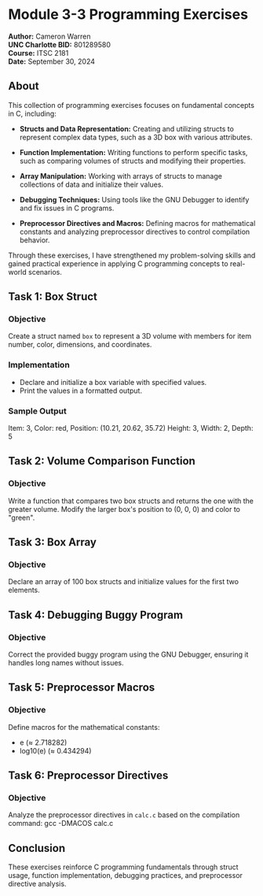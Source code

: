 # Module 3-3 Programming Exercises

**Author:** Cameron Warren  
**UNC Charlotte BID:** 801289580  
**Course:** ITSC 2181  
**Date:** September 30, 2024  

## About
This collection of programming exercises focuses on fundamental concepts in C, including:

- **Structs and Data Representation:** Creating and utilizing structs to represent complex data types, such as a 3D box with various attributes.
  
- **Function Implementation:** Writing functions to perform specific tasks, such as comparing volumes of structs and modifying their properties.
  
- **Array Manipulation:** Working with arrays of structs to manage collections of data and initialize their values.
  
- **Debugging Techniques:** Using tools like the GNU Debugger to identify and fix issues in C programs.

- **Preprocessor Directives and Macros:** Defining macros for mathematical constants and analyzing preprocessor directives to control compilation behavior.

Through these exercises, I have strengthened my problem-solving skills and gained practical experience in applying C programming concepts to real-world scenarios.

## Task 1: Box Struct

### Objective
Create a struct named `box` to represent a 3D volume with members for item number, color, dimensions, and coordinates.

### Implementation
- Declare and initialize a box variable with specified values.
- Print the values in a formatted output.

### Sample Output
Item: 3, Color: red, Position: (10.21, 20.62, 35.72) Height: 3, Width: 2, Depth: 5

## Task 2: Volume Comparison Function

### Objective
Write a function that compares two box structs and returns the one with the greater volume. Modify the larger box's position to (0, 0, 0) and color to "green".

## Task 3: Box Array

### Objective
Declare an array of 100 box structs and initialize values for the first two elements.

## Task 4: Debugging Buggy Program

### Objective
Correct the provided buggy program using the GNU Debugger, ensuring it handles long names without issues.

## Task 5: Preprocessor Macros

### Objective
Define macros for the mathematical constants:
- e (≈ 2.718282)
- log10(e) (≈ 0.434294)

## Task 6: Preprocessor Directives

### Objective
Analyze the preprocessor directives in `calc.c` based on the compilation command:
gcc -DMACOS calc.c

## Conclusion
These exercises reinforce C programming fundamentals through struct usage, function implementation, debugging practices, and preprocessor directive analysis.

